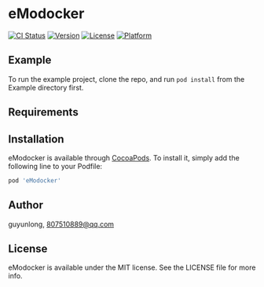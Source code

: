 # eModocker

[![CI Status](https://img.shields.io/travis/guyunlong/eModocker.svg?style=flat)](https://travis-ci.org/guyunlong/eModocker)
[![Version](https://img.shields.io/cocoapods/v/eModocker.svg?style=flat)](https://cocoapods.org/pods/eModocker)
[![License](https://img.shields.io/cocoapods/l/eModocker.svg?style=flat)](https://cocoapods.org/pods/eModocker)
[![Platform](https://img.shields.io/cocoapods/p/eModocker.svg?style=flat)](https://cocoapods.org/pods/eModocker)

## Example

To run the example project, clone the repo, and run `pod install` from the Example directory first.

## Requirements

## Installation

eModocker is available through [CocoaPods](https://cocoapods.org). To install
it, simply add the following line to your Podfile:

```ruby
pod 'eModocker'
```

## Author

guyunlong, 807510889@qq.com

## License

eModocker is available under the MIT license. See the LICENSE file for more info.
